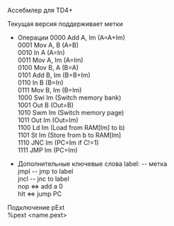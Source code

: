 Ассебмлер для TD4+

Текущая версия поддерживает метки

* Операции
0000	Add	A, Im	(A=A+Im)<br/>
0001	Mov	A, B	(A=B)<br/>
0010	In	A	(A=In)<br/>
0011	Mov	A, Im	(A=Im)<br/>
0100	Mov	B, A	(B=A)<br/>
0101	Add	B, Im	(B=B+Im)<br/>
0110	In	B	(B=In)<br/>
0111	Mov	B, Im	(B=Im)<br/>
1000	Swi	Im	(Switch memory bank)<br/>
1001	Out	B	(Out=B)<br/>
1010	Swm	Im	(Switch memory page)<br/>
1011	Out	Im	(Out=Im)<br/>
1100	Ld	Im	(Load from RAM[Im] to b)<br/>
1101	St	Im	(Store from b to RAM[Im]<br/>
1110	JNC	Im	(PC=Im if C!=1)<br/>
1111	JMP	Im	(PC=Im)<br/>

* Дополнительные ключевые слова
label: -- метка<br/>
jmpl -- jmp to label<br/>
jncl -- jnc to label<br/>
nop <=> add a 0<br/>
hlt <=> jump PC<br/>

Подключение pExt<br/>
%pext <name.pext> <bank number>